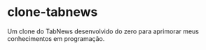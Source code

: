 # clone-tabnews

Um clone do TabNews desenvolvido do zero para aprimorar meus conhecimentos em programação.
